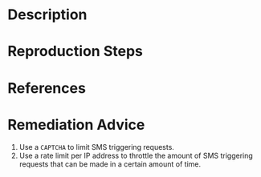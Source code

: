 # Description


# Reproduction Steps


# References


# Remediation Advice

1. Use a `CAPTCHA` to limit SMS triggering requests.
2. Use a rate limit per IP address to throttle the amount of SMS triggering requests that can be made in a certain amount of time.